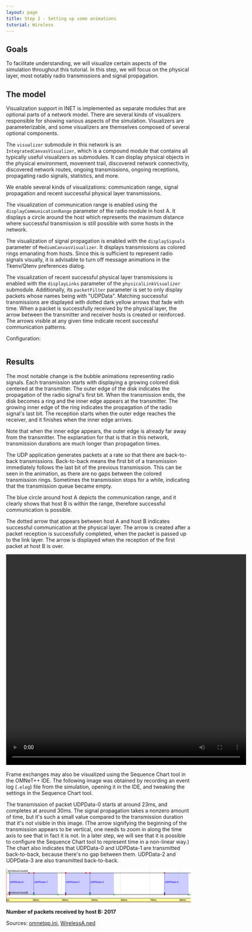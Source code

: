 ```yaml
---
layout: page
title: Step 2 - Setting up some animations
tutorial: Wireless
---
```


## Goals

To facilitate understanding, we will visualize certain aspects of the simulation
throughout this tutorial. In this step, we will focus on the physical layer,
most notably radio transmissions and signal propagation.

## The model

Visualization support in INET is implemented as separate modules that
are optional parts of a network model. There are several kinds of visualizers
responsible for showing various aspects of the simulation. Visualizers are
parameterizable, and some visualizers are themselves composed of several
optional components.

The `visualizer` submodule in this network is an `IntegratedCanvasVisualizer`,
which is a compound module that contains all typically useful visualizers as submodules.
It can display physical objects in the physical environment, movement trail,
discovered network connectivity, discovered network routes, ongoing
transmissions, ongoing receptions, propagating radio signals, statistics, and more.

We enable several kinds of visualizations: communication range, signal propagation
and recent successful physical layer transmissions.

The visualization of communication range is enabled using the `displayCommunicationRange`
parameter of the radio module in host A. It displays a circle around the host
which represents the maximum distance where successful transmission is still possible
with some hosts in the network.

The visualization of signal propagation is enabled with the
`displaySignals` parameter of `MediumCanvasVisualizer`. It displays
transmissions as colored rings emanating from hosts. Since this is
sufficient to represent radio signals visually, it is advisable to turn off
message animations in the Tkenv/Qtenv preferences dialog.

The visualization of recent successful physical layer transmissions is
enabled with the `displayLinks` parameter of the `physicalLinkVisualizer` submodule.
Additionally, its `packetFilter` parameter is set to only display packets whose names being with "UDPData".
Matching successful transmissions are displayed with dotted dark yellow arrows that fade with time.
When a packet is successfully received by the physical layer, the arrow between
the transmitter and receiver hosts is created or reinforced. The arrows
visible at any given time indicate recent successful communication patterns.

Configuration:

<p><pre class="snippet" src="../omnetpp.ini" from="\[Config Wireless02\]" until="####"></pre></p>

## Results

The most notable change is the bubble animations representing radio
signals. Each transmission starts with displaying a growing colored disk
centered at the transmitter. The outer edge of the disk indicates the
propagation of the radio signal's first bit. When the transmission ends,
the disk becomes a ring and the inner edge appears at the transmitter.
The growing inner edge of the ring indicates the propagation of the radio
signal's last bit. The reception starts when the outer edge reaches the
receiver, and it finishes when the inner edge arrives.

Note that when the inner edge appears, the outer edge is already far away
from the transmitter. The explanation for that is that in this network,
transmission durations are much longer than propagation times.

The UDP application generates packets at a rate so that there are
back-to-back transmissions. Back-to-back means the first bit of a
transmission immediately follows the last bit of the previous transmission.
This can be seen in the animation, as there are no gaps between the colored
transmission rings. Sometimes the transmission stops for a while,
indicating that the transmission queue became empty.

The blue circle around host A depicts the communication range, and it clearly shows that
host B is within the range, therefore successful communication is possible.

The dotted arrow that appears between host A and host B indicates successful
communication at the physical layer. The arrow is created after a packet
reception is successfully completed, when the packet is passed up to the
link layer. The arrow is displayed when the reception of the first packet
at host B is over.

<video autoplay loop controls onclick="this.paused ? this.play() : this.pause();" src="step2_1.mp4" width="655" height="575"></video>

Frame exchanges may also be visualized using the Sequence Chart tool in the
OMNeT++ IDE. The following image was obtained by recording an event log
(`.elog`) file from the simulation, opening it in the IDE, and tweaking the
settings in the Sequence Chart tool.

The transmission of packet UDPData-0 starts at around 23ms, and
completes at around 30ms. The signal propagation takes a nonzero amount of
time, but it's such a small value compared to the transmission duration
that it's not visible in this image. (The arrow signifying the beginning of
the transmission appears to be vertical, one needs to zoom in along the
time axis to see that in fact it is not. In a later step, we will see that
it is possible to configure the Sequence Chart tool to represent time in a
non-linear way.) The chart also indicates that UDPData-0 and UDPData-1
are transmitted back-to-back, because there's no gap between them. UDPData-2 and UDPData-3 are also transmitted back-to-back.

<img src="wireless-step2-seq3.png" width="900px">

**Number of packets received by host B: 2017**

Sources: [omnetpp.ini](../omnetpp.ini), [WirelessA.ned](../WirelessA.ned)


